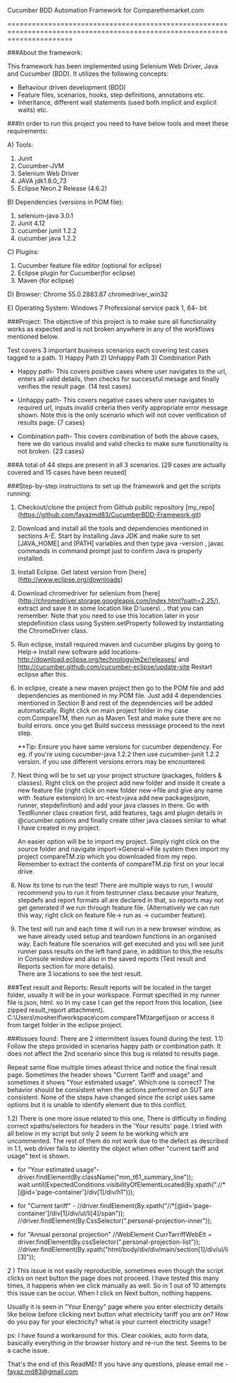 Cucumber BDD Automation Framework for Comparethemarket.com

============================================================================================================================

###About the framework:

This framework has been implemented using Selenium Web Driver, Java and  Cucumber (BDD).
It utilizes the following concepts:

+ Behaviour driven development (BDD)
+ Feature files, scenarios, hooks, step definitions, annotations etc.
+ Inheritance, different wait statements (used both implicit and explicit waits) etc.
 

###In order to run this project you need to have below tools and meet these requirements:

A) Tools:
1. Junit
2. Cucumber-JVM
3. Selenium Web Driver
4. JAVA jdk1.8.0_73
5. Eclipse Neon.2 Release (4.6.2)


B) Dependencies (versions in POM file):
1. selenium-java 3.0.1
2. Junit 4.12
3. cucumber junit 1.2.2 
4. cucumber java 1.2.2

C) Plugins:
1. Cucumber feature file editor (optional for eclipse)
2. Eclipse plugin for Cucumber(for eclipse)
3. Maven (for eclipse)

D) Browser:
Chrome 55.0.2883.87 
chromedriver_win32

E) Operating System:
Windows 7 Professional service pack 1, 64- bit


###Project:
The objective of this project is to make sure all functionality works as expected and is not broken anywhere in
any of the workflows mentioned below.


Test covers 3 important business scenarios each covering test cases tagged to 
a path. 1) Happy Path 2) Unhappy Path  3) Combination Path

+ Happy path- This covers positive cases where user navigates to the url, enters all valid details, 
then checks for successful mesage and finally verifies the result page. {14 test cases}

+ Unhappy path- This covers negative cases where user navigates to required url, inputs 
invalid criteria then verify appropriate error message shown. Note this is the only scenario which will not
cover verification of results page. {7 cases}

+ Combination path- This covers combination of both the above cases, here we do various invalid and valid checks
to make sure functionality is not broken. {23 cases}

###A total of 44 steps are present in all 3 scenarios. 
[29 cases are actually covered and 15 cases have been reused]



###Step-by-step instructions to set up the framework and get the scripts running:

1. Checkout/clone the project  from Github public repository [my_repo] (https://github.com/fayazmd83/CucumberBDD-Framework.git)

2. Download and install all the tools and dependencies mentioned in sections A-E. Start by installing Java JDK 
   and make sure to set [JAVA_HOME] and [PATH] variables and then type java -version , javac commands in command prompt just to confirm 
   Java is properly installed.

3. Install Eclipse. Get latest version from [here] (http://www.eclipse.org/downloads)

4. Download chromedriver for selenium from [here] (http://chromedriver.storage.googleapis.com/index.html?path=2.25/), extract and save      it in some location like D:\users\ .. that you can remember.
   Note that you need to use this location later in your stepdefinition class using System.setProperty followed by
   instantiating the ChromeDriver class. 
5. Run eclipse, install required maven and cucumber plugins by going to Help-> Install new software 
   add locations- http://download.eclipse.org/technology/m2e/releases/ and http://cucumber.github.com/cucumber-eclipse/update-site
   Restart eclipse after this.

6. In eclipse, create a new maven project then go to the POM file and add dependencies as mentioned in my POM file.
   Just add 4 dependencies mentioned in Section B and rest of the dependencies will be added automatically.
   Right click on main project folder in my case com.CompareTM, then run as Maven Test and make sure there are no build errors.
   once you get Build success messsage proceed to the next step.

   **Tip: Ensure you have same versions for cucumber dependency. For eg. if you're using cucumber-java 1.2.2 then use cucumber-junit               1.2.2 version. if you use different versions errors may be encountered.

7. Next thing will be to set up your project structure (packages, folders & classes). Right click on the project add new folder and        inside it create a new  feature file (right click on new folder new->file and give any name with .feature extension)
   In src->test>java add new packages(pom, runner, stepdefinition) and add your java classes in there. Go with TestRunner class creation    first, add features, tags and plugin details in @cucumber.options and finally create other java classes similar to what I have          created in my project.

   An easier option will be to import my project. Simply right click on the source folder and navigate import->General->File system then 
   import my project compareTM.zip which you downloaded from my repo. Remember to extract the contents of compareTM.zip first on your      local drive.


8. Now its time to run the test! There are multiple ways to run, I would recommend you to run it from testrunner class because your
   feature, stepdefs and report formats all are declared in that, so reports may not get generated if we run through feature file.
   (Alternatively we can run this way, right click on feature file-> run as -> cucumber feature). 

9. The test will run and each time it will run in a new browser window, as we have already used setup and teardown functions in an          organised way. Each feature file scenarios will get executed and you will see junit runner pass results on the left hand pane, in        addition to this,the results in Console window and also in the saved reports (Test result and Reports section for more details).	
   There are 3 locations to see the test result.
	

###Test result and Reports:
Result reports will be located in the target folder, usually it will be in your workspace. Format specified in my runner file is json, html.
so In my case I can get the report from this location, (see zipped result_report attachment). 
C:\Users\mosherif\workspace\com.compareTM\target\json or access it from target folder in the eclipse project.


###Issues found:
There are 2 intermittent issues found during the test.
1.1) Follow the steps provided in scenarios happy path or combination path. It does not affect the 2nd scenario since this bug
is related to results page.

Repeat same flow multiple times atleast thrice and notice the final result page. Sometimes the header shows "Current Tariff and usage" and sometimes it shows "Your estimated  usage". Which one is correct? The behavior should be consistent when the actions performed on SUT are consistent. None of the steps have changed since the script uses same options but it is unable to identify element due to this conflict.

1.2) There is one more issue related to this one, There is difficulty in finding correct xpaths/selectors for headers in the 'Your results' page. I tried with all below in my script but only 2 seem to be working which are uncommented. The rest of them do not work due to the defect as described in 1.1, web driver fails to identity the object when other "current tariff and usage" text is shown.

  - for  "Your estimated usage"- 
   driver.findElement(By.className("mm_t61_summary_line"));
   wait.until(ExpectedConditions.visibilityOfElementLocated(By.xpath(".//*[@id='page-container']/div[1]/div/h1")));  
  
  - for  "Current tariff" - 
  //driver.findElement(By.xpath("//*[@id='page-container']/div[1]/div/ul/li[4]/span"));
  //driver.findElement(By.CssSelector(".personal-projection-inner"));
  
  - for "Annual personal projection"
  //WebElement CurrTarriffWebElt = driver.findElement(By.cssSelector(".personal-projection-list"));
  //driver.findElement(By.xpath("html/body/div/div/main/section[1]/div/ul/li[3]")); 

2 ) This issue is not easily reproducible, sometimes even though the script clicks on next button the page does not proceed. 
I have tested this many times, it happens when we click manually  as well. So in 1 out of 10 attempts this issue can be occur. When I click on Next button, nothing happens.

Usually it is seen in "Your Energy" page where you enter electricity details like below before clicking next button
what electricity tariff you are on? 
How do you pay for your electricity?
what is your current electricity usage?

ps: I have found a workaround for this. Clear cookies, auto form data, basically everything in the browser history and re-run the test.
Seems to be a cache issue. 


That's the end of this ReadME! If you have any questions, please email me - fayaz.md83@gmail.com


